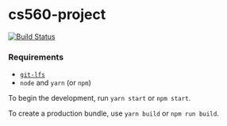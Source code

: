# cs560-project
[![Build Status](https://travis-ci.org/idewz/cs560-project.svg?branch=master)](https://travis-ci.org/idewz/cs560-project)


### Requirements

 - [`git-lfs`](https://git-lfs.github.com/)
 - `node` and `yarn` (or `npm`)


To begin the development, run `yarn start` or `npm start`.

To create a production bundle, use `yarn build` or `npm run build`.
